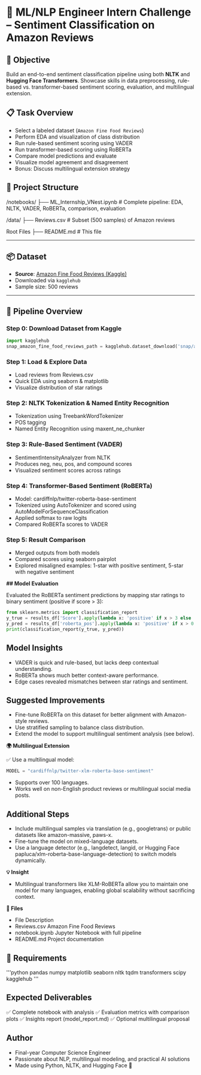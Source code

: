 # 🤖 ML/NLP Engineer Intern Challenge – Sentiment Classification on Amazon Reviews

## 🎯 Objective  
Build an end-to-end sentiment classification pipeline using both **NLTK** and **Hugging Face Transformers**. Showcase skills in data preprocessing, rule-based vs. transformer-based sentiment scoring, evaluation, and multilingual extension.

## 📋 Task Overview

- Select a labeled dataset (`Amazon Fine Food Reviews`)
- Perform EDA and visualization of class distribution
- Run rule-based sentiment scoring using VADER
- Run transformer-based scoring using RoBERTa
- Compare model predictions and evaluate
- Visualize model agreement and disagreement
- Bonus: Discuss multilingual extension strategy


## 📁 Project Structure

/notebooks/
├── ML_Internship_VNest.ipynb # Complete pipeline: EDA, NLTK, VADER, RoBERTa, comparison, evaluation

/data/
├── Reviews.csv # Subset (500 samples) of Amazon reviews

Root Files
├── README.md # This file

---

## 📦 Dataset

- **Source**: [Amazon Fine Food Reviews (Kaggle)](https://www.kaggle.com/datasets/snap/amazon-fine-food-reviews)
- Downloaded via `kagglehub`
- Sample size: 500 reviews

---

## 🔁 Pipeline Overview

### Step 0: Download Dataset from Kaggle

```python
import kagglehub
snap_amazon_fine_food_reviews_path = kagglehub.dataset_download('snap/amazon-fine-food-reviews')
```
### Step 1: Load & Explore Data

- Load reviews from Reviews.csv
- Quick EDA using seaborn & matplotlib
- Visualize distribution of star ratings

### Step 2: NLTK Tokenization & Named Entity Recognition

- Tokenization using TreebankWordTokenizer
- POS tagging
- Named Entity Recognition using maxent_ne_chunker
  
### Step 3: Rule-Based Sentiment (VADER)

- SentimentIntensityAnalyzer from NLTK
- Produces neg, neu, pos, and compound scores
- Visualized sentiment scores across ratings
  
### Step 4: Transformer-Based Sentiment (RoBERTa)

- Model: cardiffnlp/twitter-roberta-base-sentiment
- Tokenized using AutoTokenizer and scored using AutoModelForSequenceClassification
- Applied softmax to raw logits
- Compared RoBERTa scores to VADER

### Step 5: Result Comparison

- Merged outputs from both models
- Compared scores using seaborn pairplot
- Explored misaligned examples: 1-star with positive sentiment, 5-star with negative sentiment

**## Model Evaluation**

Evaluated the RoBERTa sentiment predictions by mapping star ratings to binary sentiment (positive if score > 3):
```python
from sklearn.metrics import classification_report
y_true = results_df['Score'].apply(lambda x: 'positive' if x > 3 else 'negative')
y_pred = results_df['roberta_pos'].apply(lambda x: 'positive' if x > 0.5 else 'negative')
print(classification_report(y_true, y_pred))
```
## Model Insights
- VADER is quick and rule-based, but lacks deep contextual understanding.
- RoBERTa shows much better context-aware performance.
- Edge cases revealed mismatches between star ratings and sentiment.

## Suggested Improvements
- Fine-tune RoBERTa on this dataset for better alignment with Amazon-style reviews.
- Use stratified sampling to balance class distribution.
- Extend the model to support multilingual sentiment analysis (see below).

**🌍 Multilingual Extension**

✅ Use a multilingual model:
```python
MODEL = "cardiffnlp/twitter-xlm-roberta-base-sentiment"
```
- Supports over 100 languages.
- Works well on non-English product reviews or multilingual social media posts.

## Additional Steps
- Include multilingual samples via translation (e.g., googletrans) or public datasets like amazon-massive, paws-x.
- Fine-tune the model on mixed-language datasets.
- Use a language detector (e.g., langdetect, langid, or Hugging Face papluca/xlm-roberta-base-language-detection) to switch models dynamically.

**💡 Insight**
- Multilingual transformers like XLM-RoBERTa allow you to maintain one model for many languages, enabling global scalability without sacrificing context.

**📁 Files**
- File	Description
- Reviews.csv	Amazon Fine Food Reviews
- notebook.ipynb	Jupyter Notebook with full pipeline
- README.md	Project documentation

## 📝 Requirements
'''python
pandas
numpy
matplotlib
seaborn
nltk
tqdm
transformers
scipy
kagglehub
'''
## Expected Deliverables
✅ Complete notebook with analysis
✅ Evaluation metrics with comparison plots
✅ Insights report (model_report.md)
✅ Optional multilingual proposal

## Author
- Final-year Computer Science Engineer
- Passionate about NLP, multilingual modeling, and practical AI solutions
- Made using Python, NLTK, and Hugging Face 🤗
